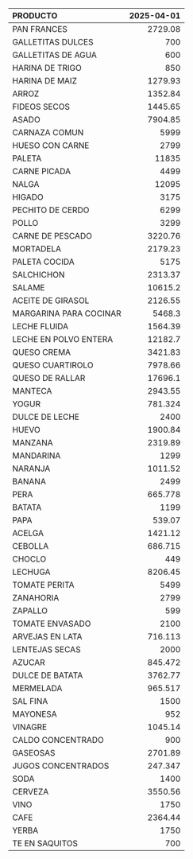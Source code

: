 | PRODUCTO               |   2025-04-01 |
|:-----------------------|-------------:|
| PAN FRANCES            |     2729.08  |
| GALLETITAS DULCES      |      700     |
| GALLETITAS DE AGUA     |      600     |
| HARINA DE TRIGO        |      850     |
| HARINA DE MAIZ         |     1279.93  |
| ARROZ                  |     1352.84  |
| FIDEOS SECOS           |     1445.65  |
| ASADO                  |     7904.85  |
| CARNAZA COMUN          |     5999     |
| HUESO CON CARNE        |     2799     |
| PALETA                 |    11835     |
| CARNE PICADA           |     4499     |
| NALGA                  |    12095     |
| HIGADO                 |     3175     |
| PECHITO DE CERDO       |     6299     |
| POLLO                  |     3299     |
| CARNE DE PESCADO       |     3220.76  |
| MORTADELA              |     2179.23  |
| PALETA COCIDA          |     5175     |
| SALCHICHON             |     2313.37  |
| SALAME                 |    10615.2   |
| ACEITE DE GIRASOL      |     2126.55  |
| MARGARINA PARA COCINAR |     5468.3   |
| LECHE FLUIDA           |     1564.39  |
| LECHE EN POLVO ENTERA  |    12182.7   |
| QUESO CREMA            |     3421.83  |
| QUESO CUARTIROLO       |     7978.66  |
| QUESO DE RALLAR        |    17696.1   |
| MANTECA                |     2943.55  |
| YOGUR                  |      781.324 |
| DULCE DE LECHE         |     2400     |
| HUEVO                  |     1900.84  |
| MANZANA                |     2319.89  |
| MANDARINA              |     1299     |
| NARANJA                |     1011.52  |
| BANANA                 |     2499     |
| PERA                   |      665.778 |
| BATATA                 |     1199     |
| PAPA                   |      539.07  |
| ACELGA                 |     1421.12  |
| CEBOLLA                |      686.715 |
| CHOCLO                 |      449     |
| LECHUGA                |     8206.45  |
| TOMATE PERITA          |     5499     |
| ZANAHORIA              |     2799     |
| ZAPALLO                |      599     |
| TOMATE ENVASADO        |     2100     |
| ARVEJAS EN LATA        |      716.113 |
| LENTEJAS SECAS         |     2000     |
| AZUCAR                 |      845.472 |
| DULCE DE BATATA        |     3762.77  |
| MERMELADA              |      965.517 |
| SAL FINA               |     1500     |
| MAYONESA               |      952     |
| VINAGRE                |     1045.14  |
| CALDO CONCENTRADO      |      900     |
| GASEOSAS               |     2701.89  |
| JUGOS CONCENTRADOS     |      247.347 |
| SODA                   |     1400     |
| CERVEZA                |     3550.56  |
| VINO                   |     1750     |
| CAFE                   |     2364.44  |
| YERBA                  |     1750     |
| TE EN SAQUITOS         |      700     |